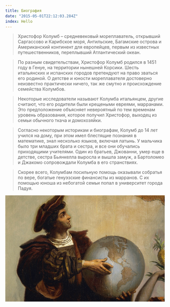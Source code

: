```yaml
---
title: Биография
date: "2015-05-01T22:12:03.284Z"
index: Hello
---
```


> Христофор Колумб – средневековый мореплаватель, открывший Саргассово и Карибское моря, Антильские, Багамские острова и Американский континент для европейцев, первым из известных путешественников, переплывший Атлантический океан.

>По разным свидетельствам, Христофор Колумб родился в 1451 году в Генуе, на территории нынешней Корсики. Шесть итальянских и испанских городов претендуют на право зваться его родиной. О детстве и юности мореплавателя достоверно неизвестно практически ничего, так же смутно и происхождение семейства Колумбов.

>Некоторые исследователи называют Колумба итальянцем, другие считают, что его родители были крещеными евреями, марранами. Это предположение объясняет невероятный по тем временам уровень образования, которое получил Христофор, выходец из семьи обычного ткача и домохозяйки.

>Согласно некоторым историкам и биографам, Колумб до 14 лет учился на дому, при этом имел блестящие познания в математике, знал несколько языков, включая латынь. У мальчика было три младших брата и сестра, и все они обучались приходящими учителями. Один из братьев, Джованни, умер еще в детстве, сестра Бьянкелла выросла и вышла замуж, а Бартоломео и Джакомо сопровождали Колумба в его странствиях.

>Скорее всего, Колумбам посильную помощь оказывали собратья по вере, богатые генуэзские финансисты из марранов. С их помощью юноша из небогатой семьи попал в университет города Падуя. 

![Chinese Salty Egg](./123.jpg)
